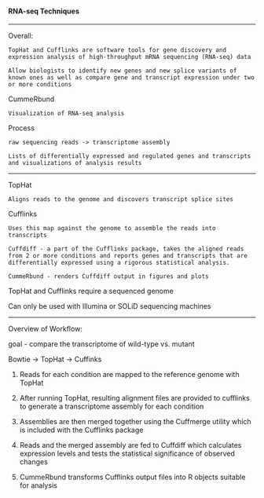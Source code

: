 #### RNA-seq Techniques

---


Overall:

	TopHat and Cufflinks are software tools for gene discovery and expression analysis of high-throughput mRNA sequencing (RNA-seq) data

	Allow biologists to identify new genes and new splice variants of known ones as well as compare gene and transcript expression under two or more conditions

CummeRbund

	Visualization of RNA-seq analysis
	
Process

	raw sequencing reads -> transcriptome assembly
	
	Lists of differentially expressed and regulated genes and transcripts and visualizations of analysis results
	
---

TopHat

	Aligns reads to the genome and discovers transcript splice sites
	
Cufflinks

	Uses this map against the genome to assemble the reads into transcripts
	
	Cuffdiff - a part of the Cufflinks package, takes the aligned reads from 2 or more conditions and reports genes and transcripts that are differentially expressed using a rigorous statistical analysis.
	
	CummeRbund - renders Cuffdiff output in figures and plots		
	
TopHat and Cufflinks require a sequenced genome

Can only be used with Illumina or SOLiD sequencing machines

---

Overview of Workflow:

goal - compare the transcriptome of wild-type vs. mutant 

Bowtie -> TopHat -> Cuffinks

1. Reads for each condition are mapped to the reference genome with TopHat

2. After running TopHat, resulting alignment files are provided to cufflinks to generate a transcriptome assembly for each condition

3. Assemblies are then merged together using the Cuffmerge utility which is included with the Cufflinks package

4. Reads and the merged assembly are fed to Cuffdiff which calculates expression levels and tests the statistical significance of observed changes

5. CummeRbund transforms Cufflinks output files into R objects suitable for analysis


	




